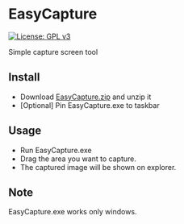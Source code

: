 # EasyCapture

[![License: GPL v3](https://img.shields.io/badge/License-GPLv3-blue.svg)](https://www.gnu.org/licenses/gpl-3.0)

Simple capture screen tool

## Install

- Download [EasyCapture.zip](https://github.com/team-pianoforte/EasyCapture/releases/download/0.1.0/EasyCapture.zip) and unzip it
- [Optional] Pin EasyCapture.exe to taskbar

## Usage

- Run EasyCapture.exe
- Drag the area you want to capture.
- The captured image will be shown on explorer.

## Note

EasyCapture.exe works only windows.

